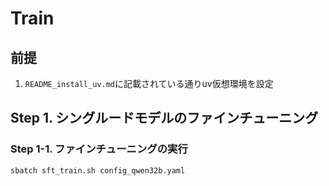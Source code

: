 # Train

## 前提

1. `README_install_uv.md`に記載されている通りuv仮想環境を設定

## Step 1. シングルードモデルのファインチューニング
### Step 1-1. ファインチューニングの実行
``` sh
sbatch sft_train.sh config_qwen32b.yaml
```